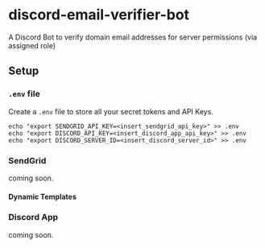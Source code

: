 # discord-email-verifier-bot
A Discord Bot to verify domain email addresses for server permissions (via assigned role)

## Setup

### `.env` file

Create a `.env` file to store all your secret tokens and API Keys.

```
echo "export SENDGRID_API_KEY=<insert_sendgrid_api_key>" >> .env
echo "export DISCORD_API_KEY=<insert_discord_app_api_key>" >> .env
echo "export DISCORD_SERVER_ID=<insert_discord_server_id>" >> .env
```

### SendGrid

coming soon.

#### Dynamic Templates


### Discord App

coming soon.

